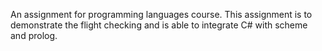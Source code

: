 An assignment for programming languages course. This assignment is to demonstrate the flight checking and is able to integrate C# with scheme and prolog.